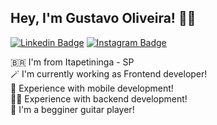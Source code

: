 ## Hey, I'm Gustavo Oliveira! 🤙🏼

[![Linkedin Badge](https://img.shields.io/badge/-LinkedIn-blue?style=flat-square&logo=Linkedin&logoColor=white&link=https://www.linkedin.com/in/oliveiragust/)](https://www.linkedin.com/in/oliveiragust/) [![Instagram Badge](https://img.shields.io/badge/-Instagram-E4405F?style=flat-square&logo=Instagram&logoColor=white&link=https://www.instagram.com/_dogustavo/)](https://www.instagram.com/_dogustavo/)

🇧🇷  I'm from Itapetininga - SP<br>
🪄  I'm currently working as Frontend developer!<br>
📱  Experience with mobile development!<br>
👨‍💻  Experience with backend development!<br>
🎸  I'm a begginer guitar player!<br>

